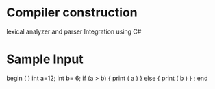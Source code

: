 # Compiler construction 
 lexical analyzer and parser Integration using C#
# Sample Input 

begin ( ) int a=12; int b= 6; if (a > b) { print ( a ) }
else { print ( b ) } ; end
